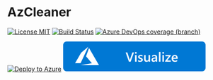 # AzCleaner

[![License MIT](https://img.shields.io/github/license/alexkhil/AzCleaner)](https://github.com/alexkhil/AzCleaner/blob/main/LICENSE)
[![Build Status](https://dev.azure.com/alexkhildev/AzCleaner/_apis/build/status/alexkhil.AzCleaner?branchName=main)](https://dev.azure.com/alexkhildev/AzCleaner/_build/latest?definitionId=5&branchName=main)
[![Azure DevOps coverage (branch)](https://img.shields.io/azure-devops/coverage/alexkhildev/AzCleaner/5/main)](https://dev.azure.com/alexkhildev/AzCleaner/_build/latest?definitionId=5&branchName=main)

[![Deploy to Azure](https://aka.ms/deploytoazurebutton)](https://portal.azure.com/#create/Microsoft.Template/uri/https%3A%2F%2Fraw.githubusercontent.com%2Falexkhil%2FAzCleaner%2Fmain%2Finfra%2Fazuredeploy.json)
[![Visualize](https://raw.githubusercontent.com/Azure/azure-quickstart-templates/master/1-CONTRIBUTION-GUIDE/images/visualizebutton.svg?sanitize=true)](http://armviz.io/#/?load=https%3A%2F%2Fraw.githubusercontent.com%2Falexkhil%2FAzCleaner%2Fmain%2Finfra%2Fazuredeploy.json)